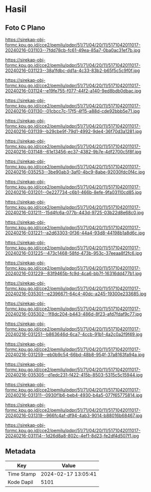 # Hasil

## Foto C Plano

https://sirekap-obj-formc.kpu.go.id/cce2/pemilu/pdpr/51/71/04/20/11/5171042011017-20240216-031103--7fdd78cb-fc61-49ea-85a7-0ba0ac31ef7b.jpg

https://sirekap-obj-formc.kpu.go.id/cce2/pemilu/pdpr/51/71/04/20/11/5171042011017-20240216-031123--38a1fdbc-dd1a-4c33-83b2-b65f5c5c9f0f.jpg

https://sirekap-obj-formc.kpu.go.id/cce2/pemilu/pdpr/51/71/04/20/11/5171042011017-20240216-031124--e19fe755-f077-44f2-a140-9ed8bdb0dbac.jpg

https://sirekap-obj-formc.kpu.go.id/cce2/pemilu/pdpr/51/71/04/20/11/5171042011017-20240216-031130--01cbcc7c-17f5-4f15-a88d-cde92bbb5e71.jpg

https://sirekap-obj-formc.kpu.go.id/cce2/pemilu/pdpr/51/71/04/20/11/5171042011017-20240216-031139--b29cbe9f-79d1-4992-9de4-36f70d3a1281.jpg

https://sirekap-obj-formc.kpu.go.id/cce2/pemilu/pdpr/51/71/04/20/11/5171042011017-20240216-031148--61e13456-ec37-4382-9b7e-4df2700c5f8f.jpg

https://sirekap-obj-formc.kpu.go.id/cce2/pemilu/pdpr/51/71/04/20/11/5171042011017-20240216-035253--3be90ab3-3af0-4bc9-8abe-92030fdc0f4c.jpg

https://sirekap-obj-formc.kpu.go.id/cce2/pemilu/pdpr/51/71/04/20/11/5171042011017-20240216-031201--0e227734-c6b1-466b-8efe-9fa03110cd85.jpg

https://sirekap-obj-formc.kpu.go.id/cce2/pemilu/pdpr/51/71/04/20/11/5171042011017-20240216-031211--15d4fc6a-077b-443d-9725-03b22d8e68c0.jpg

https://sirekap-obj-formc.kpu.go.id/cce2/pemilu/pdpr/51/71/04/20/11/5171042011017-20240216-031221--a2d63303-0f36-44a4-93d8-44198b1a8d6c.jpg

https://sirekap-obj-formc.kpu.go.id/cce2/pemilu/pdpr/51/71/04/20/11/5171042011017-20240216-031225--473c1468-58fd-473b-953c-37eeaa8f2fc6.jpg

https://sirekap-obj-formc.kpu.go.id/cce2/pemilu/pdpr/51/71/04/20/11/5171042011017-20240216-031229--83f9465b-fc9d-4ca6-bb7f-16316dd477b1.jpg

https://sirekap-obj-formc.kpu.go.id/cce2/pemilu/pdpr/51/71/04/20/11/5171042011017-20240216-035301--e2396671-64c4-40dc-a245-19300e233685.jpg

https://sirekap-obj-formc.kpu.go.id/cce2/pemilu/pdpr/51/71/04/20/11/5171042011017-20240216-035302--1f8dc204-b443-486d-8f23-afd7fdaf9c77.jpg

https://sirekap-obj-formc.kpu.go.id/cce2/pemilu/pdpr/51/71/04/20/11/5171042011017-20240216-031251--b863646d-6ca7-4ccb-91b1-4a2c0a2f9f49.jpg

https://sirekap-obj-formc.kpu.go.id/cce2/pemilu/pdpr/51/71/04/20/11/5171042011017-20240216-031259--eb0b9c54-66bd-48b8-954f-37a8163fa94a.jpg

https://sirekap-obj-formc.kpu.go.id/cce2/pemilu/pdpr/51/71/04/20/11/5171042011017-20240216-035305--d1edc231-f422-415b-8503-5315c5c15944.jpg

https://sirekap-obj-formc.kpu.go.id/cce2/pemilu/pdpr/51/71/04/20/11/5171042011017-20240216-031311--0930f1b6-beb4-4930-b4a5-077f65775814.jpg

https://sirekap-obj-formc.kpu.go.id/cce2/pemilu/pdpr/51/71/04/20/11/5171042011017-20240216-031319--966fc4af-df94-4ab3-9014-b88016b68467.jpg

https://sirekap-obj-formc.kpu.go.id/cce2/pemilu/pdpr/51/71/04/20/11/5171042011017-20240216-031114--1d26d8a8-802c-4ef1-8d23-fe2df4d507f1.jpg


## Metadata

| Key        | Value               |
| ---------- | ------------------- |
| Time Stamp | 2024-02-17 13:05:41 |
| Kode Dapil | 5101                |



